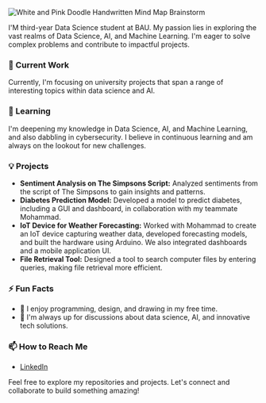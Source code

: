


![White and Pink Doodle Handwritten Mind Map Brainstorm](https://github.com/MasaAladwan/MasaAladwan/assets/140068585/d28ae64f-86d0-46c3-b760-fb28404c88b8)


I'M third-year Data Science student at BAU. My passion lies in exploring the vast realms of Data Science, AI, and Machine Learning. I'm eager to solve complex problems and contribute to impactful projects.

### 🔭 Current Work
Currently, I'm focusing on university projects that span a range of interesting topics within data science and AI. 

### 🌱 Learning
I'm deepening my knowledge in Data Science, AI, and Machine Learning, and also dabbling in cybersecurity. I believe in continuous learning and am always on the lookout for new challenges.

### 💡 Projects
- **Sentiment Analysis on The Simpsons Script:** Analyzed sentiments from the script of The Simpsons to gain insights and patterns.
- **Diabetes Prediction Model:** Developed a model to predict diabetes, including a GUI and dashboard, in collaboration with my teammate Mohammad.
- **IoT Device for Weather Forecasting:** Worked with Mohammad to create an IoT device capturing weather data, developed forecasting models, and built the hardware using Arduino. We also integrated dashboards and a mobile application UI.
- **File Retrieval Tool:** Designed a tool to search computer files by entering queries, making file retrieval more efficient.

### ⚡ Fun Facts
- 🎨 I enjoy programming, design, and drawing in my free time.
- 💬 I'm always up for discussions about data science, AI, and innovative tech solutions.

### 📫 How to Reach Me
- [LinkedIn](www.linkedin.com/in/masaaladwan)

Feel free to explore my repositories and projects. Let's connect and collaborate to build something amazing!
